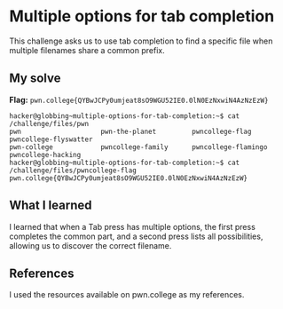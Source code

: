 # Multiple options for tab completion
This challenge asks us to use tab completion to find a specific file when multiple filenames share a common prefix.


## My solve
**Flag:** `pwn.college{QYBwJCPy0umjeat8sO9WGU52IE0.0lN0EzNxwiN4AzNzEzW}`

```
hacker@globbing~multiple-options-for-tab-completion:~$ cat /challenge/files/pwn
pwn                    pwn-the-planet         pwncollege-flag        pwncollege-flyswatter  
pwn-college            pwncollege-family      pwncollege-flamingo    pwncollege-hacking     
hacker@globbing~multiple-options-for-tab-completion:~$ cat /challenge/files/pwncollege-flag
pwn.college{QYBwJCPy0umjeat8sO9WGU52IE0.0lN0EzNxwiN4AzNzEzW}
```

## What I learned
I learned that when a Tab press has multiple options, the first press completes the common part, and a second press lists all possibilities, allowing us to discover the correct filename.

## References 
I used the resources available on pwn.college as my references.
